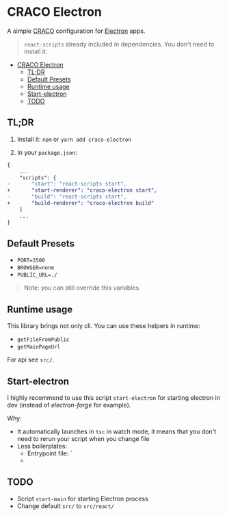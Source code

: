 # CRACO Electron

A simple [CRACO](https://www.npmjs.com/package/@craco/craco) configuration for [Electron](http://electronjs.org/) apps.

> `react-scripts` already included in dependencies. You don't need to install it.
<!-- You can treat this package as a react-scripts which modifies webpack config: `target: "electron-renderer"`, so your IPC *will* work. -->

- [CRACO Electron](#craco-electron)
  - [TL;DR](#tldr)
  - [Default Presets](#default-presets)
  - [Runtime usage](#runtime-usage)
  - [Start-electron](#start-electron)
  - [TODO](#todo)

## TL;DR

1. Install it: `npm` or `yarn add craco-electron`

2. In your `package.json`:

```diff
{
    ...
    "scripts": {
-       "start": "react-scripts start",
+       "start-renderer": "craco-electron start",
-       "build": "react-scripts start",
+       "build-renderer": "craco-electron build"
    }
    ...
}
```

## Default Presets

- `PORT=3500`
- `BROWSER=none`
- `PUBLIC_URL=./`

> Note: you can still override this variables.

## Runtime usage

This library brings not only cli. You can use these helpers in runtime:

- `getFileFromPublic`
- `getMainPageUrl`

For api see `src/`.

## Start-electron

I highly recommend to use this script `start-electron` for starting electron in dev (instead of *electron-forge* for example).

Why:

- It automatically launches in `tsc` in watch mode, it means that you don't need to rerun your script when you change file
- Less boilerplates:
  - Entrypoint file: `
  - 

## TODO

- Script `start-main` for starting Electron process
- Change default `src/` to `src/react/`
